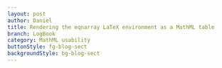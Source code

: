 ```yaml
---
layout: post
author: Daniel
title: Rendering the eqnarray LaTeX environment as a MathML table 
branch: LogBook
category: MathML usability
buttonStyle: fg-blog-sect
backgroundStyle: bg-blog-sect
---
```


